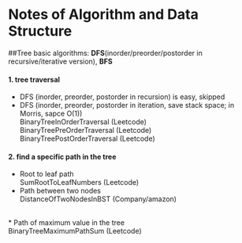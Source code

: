 Notes of Algorithm and Data Structure
===============
##Tree
basic algorithms: **DFS**(inorder/preorder/postorder in recursive/iterative version), **BFS**
#### 1. tree traversal
* DFS (inorder, preorder, postorder in recursion) is easy, skipped
* DFS (inorder, preorder, postorder in iteration, save stack space; in Morris, sapce O(1))
<br> BinaryTreeInOrderTraversal (Leetcode)
<br> BinaryTreePreOrderTraversal (Leetcode)
<br> BinaryTreePostOrderTraversal (Leetcode)

#### 2. find a specific path in the tree
* Root to leaf path
<br> SumRootToLeafNumbers (Leetcode)
* Path between two nodes
<br> DistanceOfTwoNodesInBST (Company/amazon)
<br> 
* Path of maximum value in the tree
<br> BinaryTreeMaximumPathSum (Leetcode)
  
